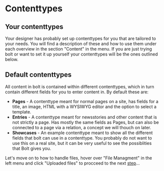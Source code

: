 Contenttypes
==================

Your contenttypes
--------------------

Your designer has probably set up contenttypes for you that are tailored to
your needs. You will find a description of these and how to use them under each
overview in the section "Content" in the menu. If you are just trying bolt or
want to set it up yourself your contenttypes will be the ones outlined below.

Default contenttypes
--------------------
All content in bolt is contained within different contenttypes, which in turn
contain different fields for you to enter content in. By default these are:

* **Pages** - A contenttype meant for normal pages on a site, has fields for a
  title, an image, HTML with a WYSIWYG editor and the option to select a
  template.
* **Entries** - A contenttype meant for newsstories and other content that is
  not strictly a page. Has mostly the same fields as Pages, but can also be
  connected to a page via a relation, a concept we will thouch on later.
* **Showcases** - An example contenttype meant to show all the different fields
  that bolt can use in a contenttype. You probably do not want to use this on a
  real site, but it can be very useful to see the possiblities that Bolt gives
  you.
  
Let's move on to how to handle files,  hover over "File Managment" in the left
menu and click "Uploaded files" to procceed to the next
[step](/uploaded-files)...
